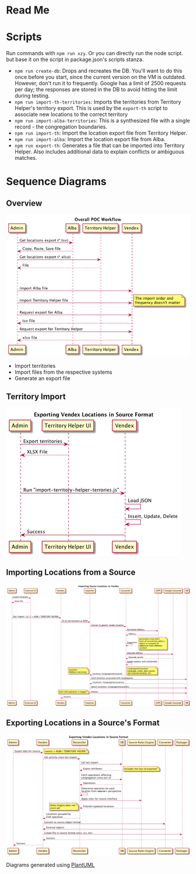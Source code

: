 Read Me
===

# Scripts

Run commands with `npm run xzy`. Or you can directly run the node script. but base it 
on the script in package.json's scripts stanza.

- `npm run create-db`: Drops and recreates the DB. You'll want to do this once before you start, since
the current version on the VM is outdated. However, don't run it to frequently. Google
has a limit of 2500 requests per day; the responses are stored in the DB to 
avoid hitting the limit during testing.
- `npm run import-th-territories`: Imports the territories from Territory Helper's 
territory export. This is used by the `export-th` script to associate new locations to 
the correct territory
- `npm run import-alba-territories`: This is a synthesized file with a single record - 
the congregation boundaries.
- `npm run import-th`: Import the location export file from Territory Helper.
- `npm run import-alba`: Import the location export file from Alba.
- `npm run export-th`: Generates a file that can be imported into Territory Helper.
Also includes additional data to explain conflicts or ambiguous matches.

# Sequence Diagrams

## Overview
![Overview](overall.png)
- Import territories
- Import files from the respective systems
- Generate an export file

## Territory Import
![Territory Import](territory-import.png)

## Importing Locations from a Source
![Importing Locations from a Source](location-import.png)

## Exporting Locations in a Source's Format
![Exporting Locations in a Source's Format](location-export.png)

Diagrams generated using [PlantUML](http://plantuml.com/)
